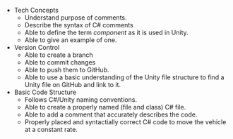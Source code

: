 * Tech Concepts
  - Understand purpose of comments.
  - Describe the syntax of C# comments
  - Able to define the term *component* as it is used in Unity.
  - Able to give an example of one.
* Version Control
  - Able to create a branch
  - Able to commit changes
  - Able to push them to GitHub.
  - Able to use a basic understanding of the Unity file structure to find a Unity file on GitHub and link to it.
* Basic Code Structure
  - Follows C#/Unity naming conventions.
  - Able to create a properly named (file and class) C# file.
  - Able to add a comment that accurately describes the code.
  - Properly placed and syntactially correct C# code to move the vehicle at a constant rate.
